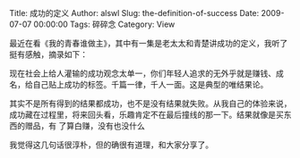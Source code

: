 Title: 成功的定义
Author: alswl
Slug: the-definition-of-success
Date: 2009-07-07 00:00:00
Tags: 碎碎念
Category: View

最近在看《我的青春谁做主》，其中有一集是老太太和青楚讲成功的定义，我听了挺有感触，摘录如下：

现在社会上给人灌输的成功观念太单一，你们年轻人追求的无外乎就是赚钱、成名，给自己贴上成功的标签。千篇一律，千人一面。这是典型的唯结果论。

其实不是所有得到的结果都成功，也不是没有结果就失败。从我自己的体验来说，成功藏在过程里，将来回头看，乐趣肯定不在最后撞线的那一下。结果就像是买东西的赠品，有
了算白赚，没有也没什么

我觉得这几句话很淳朴，但的确很有道理，和大家分享了。

